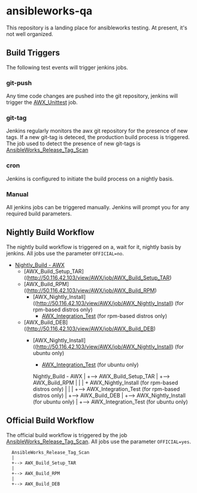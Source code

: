 # ansibleworks-qa

This repository is a landing place for ansibleworks testing.  At present, it's not well organized.

## Build Triggers

The following test events will trigger jenkins jobs.

### git-push

Any time code changes are pushed into the git repository, jenkins will trigger the [AWX_Unittest](http://50.116.42.103/view/AWX/job/AWX_Unittest/) job.


### git-tag

Jenkins regularly monitors the awx git repository for the presence of new tags.  If a new git-tag is deteced, the production build process is triggered.  The job used to detect the presence of new git-tags is [AnsibleWorks_Release_Tag_Scan](http://50.116.42.103/view/AWX/job/AnsibleWorks_Release_Tag_Scan/)

### cron

Jenkins is configured to initiate the build process on a nightly basis.

### Manual

All jenkins jobs can be triggered manually.  Jenkins will prompt you for any required build parameters.

## Nightly Build Workflow

The nightly build workflow is triggered on a, wait for it, nightly basis by jenkins.  All jobs use the parameter `OFFICIAL=no`.

* [Nightly_Build - AWX](http://50.116.42.103/view/AWX/job/Nightly%20Build%20-%20AWX/)
  * [AWX_Build_Setup_TAR]((http://50.116.42.103/view/AWX/job/AWX_Build_Setup_TAR)
  * [AWX_Build_RPM]((http://50.116.42.103/view/AWX/job/AWX_Build_RPM)
    * [AWX_Nightly_Install]((http://50.116.42.103/view/AWX/job/AWX_Nightly_Install)  (for rpm-based distros only)
      * [AWX_Integration_Test](http://50.116.42.103/view/AWX/job/AWX_Integration_Test) (for rpm-based distros only)
  * [AWX_Build_DEB]((http://50.116.42.103/view/AWX/job/AWX_Build_DEB)
    * [AWX_Nightly_Install]((http://50.116.42.103/view/AWX/job/AWX_Nightly_Install)  (for ubuntu only)
      * [AWX_Integration_Test](http://50.116.42.103/view/AWX/job/AWX_Integration_Test) (for ubuntu only)


      Nightly_Build - AWX
      |
      +--> AWX_Build_Setup_TAR
      |
      +--> AWX_Build_RPM
      |    |
      |    + AWX_Nightly_Install (for rpm-based distros only)
      |      |
      |      +--> AWX_Integration_Test (for rpm-based distros only)
      |
      +--> AWX_Build_DEB
           |
           +--> AWX_Nightly_Install (for ubuntu only)
             |
             +--> AWX_Integration_Test (for ubuntu only)

## Official Build Workflow

The official build workflow is triggered by the job [AnsibleWorks_Release_Tag_Scan](http://50.116.42.103/view/AWX/job/AnsibleWorks_Release_Tag_Scan/).  All jobs use the parameter `OFFICIAL=yes`.

      AnsibleWorks_Release_Tag_Scan
      |
      +--> AWX_Build_Setup_TAR
      |
      +--> AWX_Build_RPM
      |
      +--> AWX_Build_DEB
